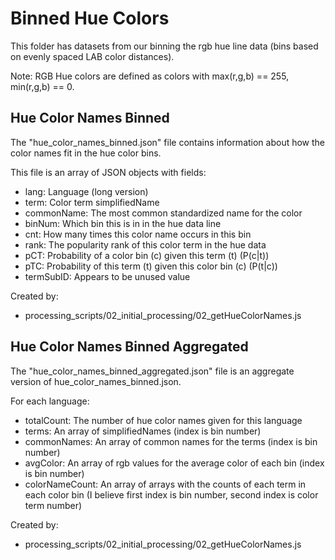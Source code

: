# Binned Hue Colors

This folder has datasets from our binning the rgb hue line data (bins based on evenly spaced LAB color distances).

Note: RGB Hue colors are defined as colors with max(r,g,b) == 255, min(r,g,b) == 0.

## Hue Color Names Binned
The "hue_color_names_binned.json" file contains information about how the color names fit in the hue color bins. 

This file is an array of JSON objects with fields:
- lang: Language (long version)
- term: Color term simplifiedName
- commonName: The most common standardized name for the color
- binNum: Which bin this is in in the hue data line
- cnt: How many times this color name occurs in this bin
- rank: The popularity rank of this color term in the hue data
- pCT: Probability of a color bin (c) given this term (t) (P(c|t))
- pTC: Probability of this term (t) given this color bin (c) (P(t|c))
- termSubID: Appears to be unused value

Created by:
- processing_scripts/02_initial_processing/02_getHueColorNames.js


## Hue Color Names Binned Aggregated
The "hue_color_names_binned_aggregated.json" file is an aggregate version of hue_color_names_binned.json.

For each language:
- totalCount: The number of hue color names given for this language
- terms: An array of simplifiedNames (index is bin number) 
- commonNames: An array of common names for the terms (index is bin number)
- avgColor: An array of rgb values for the average color of each bin (index is bin number)
- colorNameCount: An array of arrays with the counts of each term in each color bin (I believe first index is bin number, second index is color term number)


Created by:
- processing_scripts/02_initial_processing/02_getHueColorNames.js